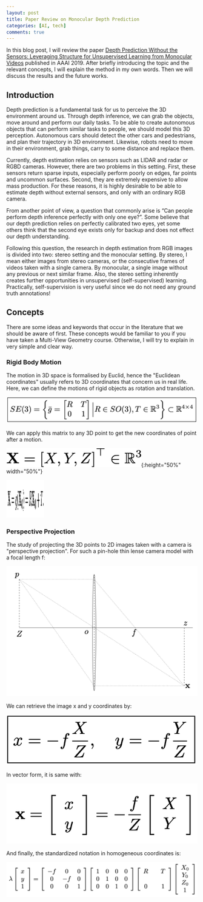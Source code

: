 ```yaml
---
layout: post
title: Paper Review on Monocular Depth Prediction
categories: [AI, tech]
comments: true
---
```



In this blog post, I will review the paper [Depth Prediction Without the Sensors: Leveraging Structure for Unsupervised Learning from Monocular Videos](https://arxiv.org/abs/1811.06152) published in AAAI 2019. After briefly introducing the topic and the relevant concepts, I will explain the method in my own words. Then we will discuss the results and the future works. 

## Introduction

Depth prediction is a fundamental task for us to perceive the 3D environment around us. Through depth inference, we can grab the objects, move around and perform our daily tasks. To be able to create autonomous objects that can perform similar tasks to people, we should model this 3D perception. Autonomous cars should detect the other cars and pedestrians, and plan their trajectory in 3D environment. Likewise, robots need to move in their environment, grab things, carry to some distance and replace them. 

Currently, depth estimation relies on sensors such as LIDAR and radar or RGBD cameras. However, there are two problems in this setting. First, these sensors return sparse inputs, especially perform poorly on edges, far points and uncommon surfaces. Second, they are extremely expensive to allow mass production. For these reasons, it is highly desirable to be able to estimate depth without external sensors, and only with an ordinary RGB camera. 

From another point of view, a question that commonly arise is “Can people perform depth inference perfectly with only one eye?”. Some believe that our depth prediction relies on perfectly calibrated two eyes, yet some others think that the second eye exists only for backup and does not effect our depth understanding.

Following this question, the research in depth estimation from RGB images is divided into two: stereo setting and the monocular setting. By stereo, I mean either images from stereo cameras, or the consecutive frames of videos taken with a single camera. By monocular, a single image without any previous or next similar frame. Also, the stereo setting inherently creates further opportunities in unsupervised (self-supervised) learning. Practically, self-supervision is very useful since we do not need any ground truth annotations!  


## Concepts

There are some ideas and keywords that occur in the literature that we should be aware of first. These concepts would be familiar to you if you have taken a Multi-View Geometry course. Otherwise, I will try to explain in very simple and clear way. 

### Rigid Body Motion

The motion in 3D space is formalised by Euclid, hence the "Euclidean coordinates" usually refers to 3D coordinates that concern us in real life. Here, we can define the motions of rigid objects as rotation and translation.

![](/images/paper_review1/se3.png "SE(3)") <!-- .element height="50%" width="50%" -->

We can apply this matrix to any 3D point to get the new coordinates of point after a motion.

![](/images/paper_review1/xvec.png "P vec"){:height="50%" width="50%"}

<img src="/images/paper_review1/rbd1.png" width="100" height="100">

### Perspective Projection

The study of projecting the 3D points to 2D images taken with a camera is "perspective projection". For such a pin-hole thin lense camera model with a focal length f:

![](/images/paper_review1/focal.png "focal1")

We can retrieve the image x and y coordinates by:

![](/images/paper_review1/focal2.png "focal2")

In vector form, it is same with:

![](/images/paper_review1/focal3.png "focal3")

And finally, the standardized notation in homogeneous coordinates is: 

![](/images/paper_review1/focal4.png "focal4")





